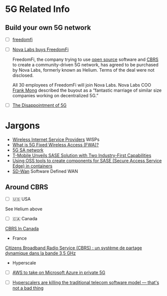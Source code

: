 # 5G Related Info

## Build your own 5G network


- [ ] [freedomfi](https://freedomfi.com)
- [ ] [Nova Labs buys FreedomFi](https://www.fiercewireless.com/tech/nova-labs-buys-freedomfi)

  FreedomFi, the company trying to use [open source](https://www.fiercewireless.com/private-wireless/freedomfi-offers-private-wireless-using-open-source-code) software and [CBRS](https://www.fiercewireless.com/private-wireless/what-cbrs) to create a community-driven 5G network, has agreed to be purchased by Nova Labs, formerly known as Helium. Terms of the deal were not disclosed.
  
  All 30 employees of FreedomFi will join Nova Labs. Nova Labs COO [Frank Mong](https://ece.ucdavis.edu/biography-frank-mong-97) described the buyout as a “fantastic marriage of similar size companies working on decentralized 5G.”  


- [ ] [The Disappointment of 5G](https://circleid.com/posts/20230127-the-disappointment-of-5g)

# Jargons

- [Wireless Internet Service Providers](https://en.wikipedia.org/wiki/Wireless_Internet_service_provider) WISPs
- [What is 5G Fixed Wireless Access (FWA)?](https://www.metaswitch.com/knowledge-center/reference/what-is-5g-fixed-wireless-access-fwa)
- [5G SA network](https://en.wikipedia.org/wiki/5G_NR#Standalone_mode)
- [T-Mobile Unveils SASE Solution with Two Industry-First Capabilities](https://www.t-mobile.com/news/business/t-mobile-unveils-sase-solution)
- [Using OSS tools to create components for SASE (Secure Access Service Edge) in containers](https://github.com/shsingh/opensase)
- [SD-Wan](https://en.wikipedia.org/wiki/SD-WAN) Software Defined WAN

## Around CBRS

- [ ] 🇺🇸 USA

See Helium above

- [ ] 🇨🇦 Canada

[CBRS In Canada](https://wifivitae.com/2020/06/29/cbrs-in-canada)

- France

[Citizens Broadband Radio Service (CBRS) : un système de partage dynamique dans la bande 3,5 GHz](https://www.anfr.fr/liste-actualites/actualite/citizens-broadband-radio-service-cbrs-un-systeme-de-partage-dynamique-dans-la-bande-35-ghz)

- Hyperscale

- [ ] [AWS to take on Microsoft Azure in private 5G](https://www.techtarget.com/searchnetworking/news/252510351/AWS-to-take-on-Microsoft-Azure-in-private-5G)
- [ ] [Hyperscalers are killing the traditional telecom software model — that's not a bad thing](https://www.telecoms.com/oss-bss-cx/hyperscalers-are-killing-the-traditional-telecom-software-model-that-s-not-a-bad-thing)

